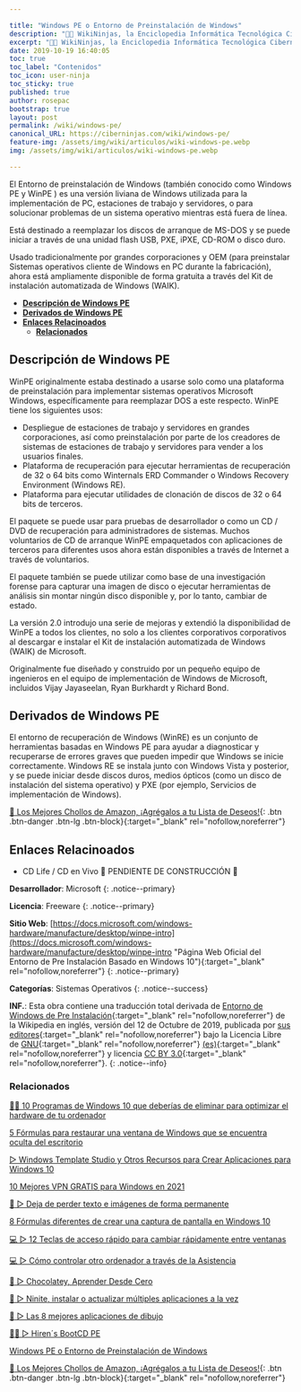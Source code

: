 ```yaml
---

title: "Windows PE o Entorno de Preinstalación de Windows"
description: "👨‍💻 WikiNinjas, la Enciclopedia Informática Tecnológica Ciberninjas: Windows PE o Entorno de Preinstalación de Windows"
excerpt: "👨‍💻 WikiNinjas, la Enciclopedia Informática Tecnológica Ciberninjas: Windows PE o Entorno de Preinstalación de Windows"
date: 2019-10-19 16:40:05
toc: true
toc_label: "Contenidos"
toc_icon: user-ninja
toc_sticky: true
published: true
author: rosepac
bootstrap: true
layout: post
permalink: /wiki/windows-pe/
canonical_URL: https://ciberninjas.com/wiki/windows-pe/
feature-img: /assets/img/wiki/articulos/wiki-windows-pe.webp
img: /assets/img/wiki/articulos/wiki-windows-pe.webp

---
```


El Entorno de preinstalación de Windows (también conocido como Windows PE y WinPE ) es una versión liviana de Windows utilizada para la implementación de PC, estaciones de trabajo y servidores, o para solucionar problemas de un sistema operativo mientras está fuera de línea.

Está destinado a reemplazar los discos de arranque de MS-DOS y se puede iniciar a través de una unidad flash USB, PXE, iPXE, CD-ROM o disco duro.

Usado tradicionalmente por grandes corporaciones y OEM (para preinstalar Sistemas operativos cliente de Windows en PC durante la fabricación), ahora está ampliamente disponible de forma gratuita a través del Kit de instalación automatizada de Windows (WAIK).

- [**Descripción de Windows PE**](#descripción-de-windows-pe)
- [**Derivados de Windows PE**](#derivados-de-windows-pe)
- [**Enlaces Relacinoados**](#enlaces-relacinoados)
  - [**Relacionados**](#relacionados)

## **Descripción de Windows PE**

WinPE originalmente estaba destinado a usarse solo como una plataforma de preinstalación para implementar sistemas operativos Microsoft Windows, específicamente para reemplazar DOS a este respecto. WinPE tiene los siguientes usos:

* Despliegue de estaciones de trabajo y servidores en grandes corporaciones, así como preinstalación por parte de los creadores de sistemas de estaciones de trabajo y servidores para vender a los usuarios finales.
* Plataforma de recuperación para ejecutar herramientas de recuperación de 32 o 64 bits como Winternals ERD Commander o Windows Recovery Environment (Windows RE).
* Plataforma para ejecutar utilidades de clonación de discos de 32 o 64 bits de terceros.

El paquete se puede usar para pruebas de desarrollador o como un CD / DVD de recuperación para administradores de sistemas. Muchos voluntarios de CD de arranque WinPE empaquetados con aplicaciones de terceros para diferentes usos ahora están disponibles a través de Internet a través de voluntarios.

El paquete también se puede utilizar como base de una investigación forense para capturar una imagen de disco o ejecutar herramientas de análisis sin montar ningún disco disponible y, por lo tanto, cambiar de estado.

La versión 2.0 introdujo una serie de mejoras y extendió la disponibilidad de WinPE a todos los clientes, no solo a los clientes corporativos corporativos al descargar e instalar el Kit de instalación automatizada de Windows (WAIK) de Microsoft.

Originalmente fue diseñado y construido por un pequeño equipo de ingenieros en el equipo de implementación de Windows de Microsoft, incluidos Vijay Jayaseelan, Ryan Burkhardt y Richard Bond.

## **Derivados de Windows PE**

El entorno de recuperación de Windows (WinRE) es un conjunto de herramientas basadas en Windows PE para ayudar a diagnosticar y recuperarse de errores graves que pueden impedir que Windows se inicie correctamente. Windows RE se instala junto con Windows Vista y posterior, y se puede iniciar desde discos duros, medios ópticos (como un disco de instalación del sistema operativo) y PXE (por ejemplo, Servicios de implementación de Windows). <!-- seccion de windows RE en un apartado de nuevo de software de microsoft https://en.wikipedia.org/wiki/Windows_Preinstallation_Environment -->

[🛒 Los Mejores Chollos de Amazon, ¡Agrégalos a tu Lista de Deseos!](/amazon/ "Los Mejores Chollos de Amazon, Ofertas Flash, Black Monday y Amazon Prime Day"){: .btn .btn-danger .btn-lg .btn-block}{:target="_blank" rel="nofollow,noreferrer"}

## **Enlaces Relacinoados**

* CD Life / CD en Vivo <!-- https://en.wikipedia.org/wiki/Live_CD --> 🚧 PENDIENTE DE CONSTRUCCIÓN 🚧

**Desarrollador**: Microsoft
{: .notice--primary}

**Licencia**: Freeware
{: .notice--primary}

**Sitio Web**: [https://docs.microsoft.com/windows-hardware/manufacture/desktop/winpe-intro](https://docs.microsoft.com/windows-hardware/manufacture/desktop/winpe-intro "Página Web Oficial del Entorno de Pre Instalación Basado en Windows 10"){:target="_blank" rel="nofollow,noreferrer"}
{: .notice--primary}

**Categorías**: Sistemas Operativos
{: .notice--success}

**INF.**: Esta obra contiene una traducción total derivada de [Entorno de Windows de Pre Instalación](https://en.wikipedia.org/wiki/Windows_Preinstallation_Environment){:target="_blank" rel="nofollow,noreferrer"} de la Wikipedia en inglés, versión del 12 de Octubre de 2019, publicada por [sus editores](https://en.wikipedia.org/w/index.php?title=Windows_Preinstallation_Environment&action=history){:target="_blank" rel="nofollow,noreferrer"} bajo la Licencia Libre de [GNU](http://www.gnu.org/licenses/licenses.html#GPL){:target="_blank" rel="nofollow,noreferrer"} [(es)](https://es.wikipedia.org/wiki/Wikipedia:Traducci%C3%B3n_no_oficial_de_la_Licencia_de_documentaci%C3%B3n_libre_de_GNU){:target="_blank" rel="nofollow,noreferrer"} y licencia [CC BY 3.0](https://creativecommons.org/licenses/by-sa/3.0/deed.es){:target="_blank" rel="nofollow,noreferrer"}.
{: .notice--info}

### **Relacionados**

[👨‍🔧 10 Programas de Windows 10 que deberías de eliminar para optimizar el hardware de tu ordenador](https://ciberninjas.com/10-programas-eliminar-windows-10/)

[5 Fórmulas para restaurar una ventana de Windows que se encuentra oculta del escritorio](https://ciberninjas.com/5-formas-restaurar-ventana-windows-10/)

[▷ Windows Template Studio y Otros Recursos para Crear Aplicaciones para Windows 10](https://ciberninjas.com/windows-template-studio-recursos-para-aplicaciones-con-xaml-net/)

[10 Mejores VPN GRATIS para Windows en 2021](https://ciberninjas.com/mejores-vpn-windows/)

[🥇 ▷ Deja de perder texto e imágenes de forma permanente](https://ciberninjas.com/cambio-r%C3%A1pido-entre-ventanas-windows-10/)

[8 Fórmulas diferentes de crear una captura de pantalla en Windows 10](https://ciberninjas.com/capturas-pantalla-windows-10/)

[💻 ▷ 12 Teclas de acceso rápido para cambiar rápidamente entre ventanas](https://ciberninjas.com/cambio-r%C3%A1pido-entre-ventanas-windows-10/)

[💻 ▷ Cómo controlar otro ordenador a través de la Asistencia](https://ciberninjas.com/ayuda-control-remoto-windows-10/)

[🍫 ▷ Chocolatey, Aprender Desde Cero](https://ciberninjas.com/chocolatey/)

[🔨 ▷ Ninite, instalar o actualizar múltiples aplicaciones a la vez](https://ciberninjas.com/ninite/)

[🥇 ▷ Las 8 mejores aplicaciones de dibujo](https://ciberninjas.com/mejor-software-dibujo-windows-android/)

[👩‍🔧 ▷ Hiren´s BootCD PE](https://ciberninjas.com/hirens-bootcd-pe/)

[Windows PE o Entorno de Preinstalación de Windows](https://ciberninjas.com/wiki/windows-pe)

[🛒 Los Mejores Chollos de Amazon, ¡Agrégalos a tu Lista de Deseos!](/amazon/ "Los Mejores Chollos de Amazon, Ofertas Flash, Black Monday y Amazon Prime Day"){: .btn .btn-danger .btn-lg .btn-block}{:target="_blank" rel="nofollow,noreferrer"}
